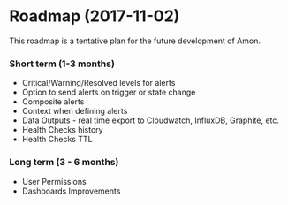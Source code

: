 # Roadmap (2017-11-02)

This roadmap is a tentative plan for the future development of Amon.

### Short term (1-3 months)

- Critical/Warning/Resolved levels for alerts
- Option to send alerts on trigger or state change 
- Composite alerts
- Context when defining alerts
- Data Outputs - real time export to Cloudwatch, InfluxDB, Graphite, etc.
- Health Checks history
- Health Checks TTL

### Long term (3 - 6 months)

- User Permissions
- Dashboards Improvements

